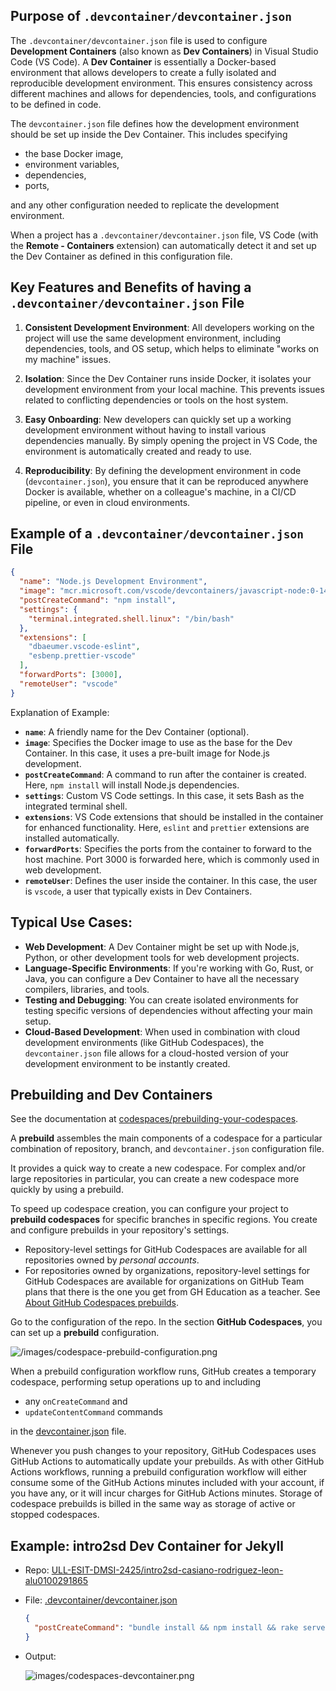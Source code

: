 
## Purpose of `.devcontainer/devcontainer.json`

The `.devcontainer/devcontainer.json` file is used to configure **Development Containers** (also known as **Dev Containers**) in Visual Studio Code (VS Code). A **Dev Container** is essentially a Docker-based environment that allows developers to create a fully isolated and reproducible development environment. This ensures consistency across different machines and allows for dependencies, tools, and configurations to be defined in code.

The `devcontainer.json` file defines how the development environment should be set up inside the Dev Container. This includes specifying 

- the base Docker image, 
- environment variables, 
- dependencies, 
- ports, 

and any other configuration needed to replicate the development environment.

When a project has a `.devcontainer/devcontainer.json` file, VS Code (with the **Remote - Containers** extension) can automatically detect it and set up the Dev Container as defined in this configuration file.

## Key Features and Benefits of having a `.devcontainer/devcontainer.json` File

1. **Consistent Development Environment**: All developers working on the project will use the same development environment, including dependencies, tools, and OS setup, which helps to eliminate "works on my machine" issues.
  
2. **Isolation**: Since the Dev Container runs inside Docker, it isolates your development environment from your local machine. This prevents issues related to conflicting dependencies or tools on the host system.

3. **Easy Onboarding**: New developers can quickly set up a working development environment without having to install various dependencies manually. By simply opening the project in VS Code, the environment is automatically created and ready to use.

4. **Reproducibility**: By defining the development environment in code (`devcontainer.json`), you ensure that it can be reproduced anywhere Docker is available, whether on a colleague's machine, in a CI/CD pipeline, or even in cloud environments.

## Example of a `.devcontainer/devcontainer.json` File

```json
{
  "name": "Node.js Development Environment",
  "image": "mcr.microsoft.com/vscode/devcontainers/javascript-node:0-14",
  "postCreateCommand": "npm install",
  "settings": {
    "terminal.integrated.shell.linux": "/bin/bash"
  },
  "extensions": [
    "dbaeumer.vscode-eslint",
    "esbenp.prettier-vscode"
  ],
  "forwardPorts": [3000],
  "remoteUser": "vscode"
}
```

Explanation of Example:

- **`name`**: A friendly name for the Dev Container (optional).
- **`image`**: Specifies the Docker image to use as the base for the Dev Container. In this case, it uses a pre-built image for Node.js development.
- **`postCreateCommand`**: A command to run after the container is created. Here, `npm install` will install Node.js dependencies.
- **`settings`**: Custom VS Code settings. In this case, it sets Bash as the integrated terminal shell.
- **`extensions`**: VS Code extensions that should be installed in the container for enhanced functionality. Here, `eslint` and `prettier` extensions are installed automatically.
- **`forwardPorts`**: Specifies the ports from the container to forward to the host machine. Port 3000 is forwarded here, which is commonly used in web development.
- **`remoteUser`**: Defines the user inside the container. In this case, the user is `vscode`, a user that typically exists in Dev Containers.

## Typical Use Cases:
- **Web Development**: A Dev Container might be set up with Node.js, Python, or other development tools for web development projects.
- **Language-Specific Environments**: If you're working with Go, Rust, or Java, you can configure a Dev Container to have all the necessary compilers, libraries, and tools.
- **Testing and Debugging**: You can create isolated environments for testing specific versions of dependencies without affecting your main setup.
- **Cloud-Based Development**: When used in combination with cloud development environments (like GitHub Codespaces), the `devcontainer.json` file allows for a cloud-hosted version of your development environment to be instantly created.

## Prebuilding and Dev Containers

See the documentation at [codespaces/prebuilding-your-codespaces](https://docs.github.com/en/codespaces/prebuilding-your-codespaces).

A **prebuild** assembles the main components of a codespace for a particular combination of repository, branch, and `devcontainer.json` configuration file. 

It provides a quick way to create a new codespace. For complex and/or large repositories in particular, you can create a new codespace more quickly by using a prebuild.

To speed up codespace creation, you can configure your project to **prebuild codespaces** for specific branches in specific regions. You create and configure prebuilds in your repository's settings. 

- Repository-level settings for GitHub Codespaces are available for all repositories owned by *personal accounts*.
- For repositories owned by organizations, repository-level settings for GitHub Codespaces are available for organizations on GitHub Team plans that there is the one you get from GH Education as a teacher. See [About GitHub Codespaces prebuilds](https://docs.github.com/en/codespaces/prebuilding-your-codespaces/about-github-codespaces-prebuilds). 

Go to the configuration of the repo. In the section **GitHub Codespaces**, you can set up a **prebuild** configuration.

![/images/codespace-prebuild-configuration.png](/images/codespace-prebuild-configuration.png)

When a prebuild configuration workflow runs, GitHub creates a temporary codespace, performing setup operations up to and including

- any `onCreateCommand` and 
- `updateContentCommand` commands 

in the [devcontainer.json](https://code.visualstudio.com/docs/remote/devcontainerjson-reference#_devcontainerjson-properties) file. 

Whenever you push changes to your repository, GitHub Codespaces uses GitHub Actions to automatically update your prebuilds.
As with other GitHub Actions workflows, running a prebuild configuration workflow will either consume some of the GitHub Actions minutes included with your account, if you have any, or it will incur charges for GitHub Actions minutes. 
Storage of codespace prebuilds is billed in the same way as storage of active or stopped codespaces. 

## Example: intro2sd Dev Container for Jekyll

- Repo: [ULL-ESIT-DMSI-2425/intro2sd-casiano-rodriguez-leon-alu0100291865](https://github.com/ULL-ESIT-DMSI-2425/intro2sd-casiano-rodriguez-leon-alu0100291865/tree/main)

- File: [.devcontainer/devcontainer.json](https://github.com/ULL-ESIT-DMSI-2425/intro2sd-casiano-rodriguez-leon-alu0100291865/blob/main/.devcontainer/devcontainer.json)


  ```json 
  {
    "postCreateCommand": "bundle install && npm install && rake serve"
  }
  ```
- Output:
  
  ![images/codespaces-devcontainer.png](/images/codespaces-devcontainer.png)
  
